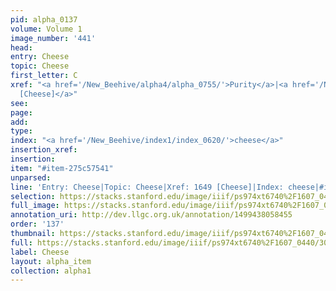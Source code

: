 ```yaml
---
pid: alpha_0137
volume: Volume 1
image_number: '441'
head: 
entry: Cheese
topic: Cheese
first_letter: C
xref: "<a href='/New_Beehive/alpha4/alpha_0755/'>Purity</a>|<a href='/New_Beehive/toc_vol2/toc2_324/'>1649
  [Cheese]</a>"
see: 
page: 
add: 
type: 
index: "<a href='/New_Beehive/index1/index_0620/'>cheese</a>"
insertion_xref: 
insertion: 
item: "#item-275c57541"
unparsed: 
line: 'Entry: Cheese|Topic: Cheese|Xref: 1649 [Cheese]|Index: cheese|#item-275c57541'
selection: https://stacks.stanford.edu/image/iiif/ps974xt6740%2F1607_0440/308,1807,3213,402/full/0/default.jpg
full_image: https://stacks.stanford.edu/image/iiif/ps974xt6740%2F1607_0440/full/full/0/default.jpg
annotation_uri: http://dev.llgc.org.uk/annotation/1499438058455
order: '137'
thumbnail: https://stacks.stanford.edu/image/iiif/ps974xt6740%2F1607_0440/308,1807,600,180/250,/0/default.jpg
full: https://stacks.stanford.edu/image/iiif/ps974xt6740%2F1607_0440/308,1807,3213,402/full/0/default.jpg
label: Cheese
layout: alpha_item
collection: alpha1
---
```

